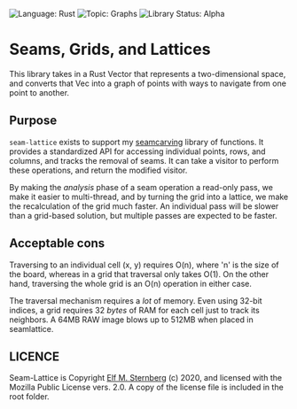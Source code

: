 ![Language: Rust](https://img.shields.io/badge/language-Rust-green.svg)
![Topic: Graphs](https://img.shields.io/badge/topic-Graphs-red.svg)
![Library Status: Alpha](https://img.shields.io/badge/status-Library_Complete-red.svg)

# Seams, Grids, and Lattices

This library takes in a Rust Vector that represents a two-dimensional
space, and converts that Vec into a graph of points with ways to
navigate from one point to another.

## Purpose

`seam-lattice` exists to support my
[seamcarving](https://github.com/elfsternberg/pamseam-rs) library of
functions.  It provides a standardized API for accessing individual
points, rows, and columns, and tracks the removal of seams.  It can take
a visitor to perform these operations, and return the modified visitor.

By making the _analysis_ phase of a seam operation a read-only
pass, we make it easier to multi-thread, and by turning the grid into a
lattice, we make the recalculation of the grid much faster.  An
individual pass will be slower than a grid-based solution, but multiple
passes are expected to be faster.

## Acceptable cons

Traversing to an individual cell (x, y) requires O(n), where 'n' is the
size of the board, whereas in a grid that traversal only takes O(1).  On
the other hand, traversing the whole grid is an O(n) operation in either
case.

The traversal mechanism requires a *lot* of memory.  Even using 32-bit
indices, a grid requires 32 *bytes* of RAM for each cell just to track
its neighbors.  A 64MB RAW image blows up to 512MB when placed in
seamlattice.

## LICENCE

Seam-Lattice is Copyright [Elf M. Sternberg](https://elfsternberg.com)
(c) 2020, and licensed with the Mozilla Public License vers. 2.0.  A
copy of the license file is included in the root folder.

